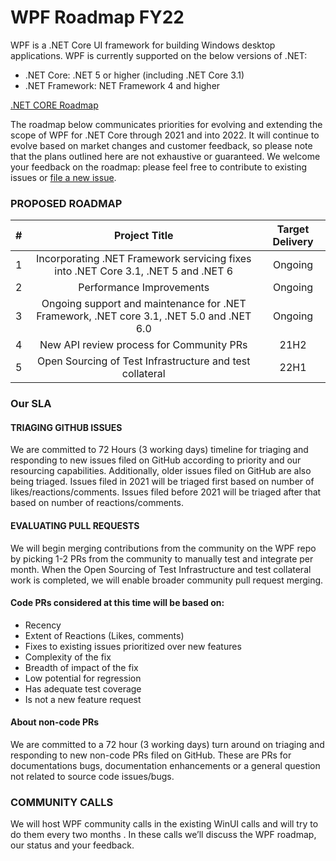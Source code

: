 # WPF Roadmap FY22
WPF is a .NET Core UI framework for building Windows desktop applications. WPF is currently supported on the below versions of .NET:
- .NET Core: .NET 5 or higher (including .NET Core 3.1)
- .NET Framework: NET Framework 4 and higher

[.NET CORE Roadmap](https://github.com/dotnet/core/blob/main/roadmap.md)


The roadmap below communicates priorities for evolving and extending the scope of WPF for .NET Core through 2021 and into 2022. It will continue to evolve based on market changes and customer feedback, so please note that the plans outlined here are not exhaustive or guaranteed. We welcome your feedback on the roadmap: please feel free to contribute to existing issues or [file a new issue](https://github.com/dotnet/wpf/issues/new/choose "file a new issue").

### PROPOSED ROADMAP
| #  | Project Title  |  Target Delivery |
| :------------: | :------------: | :------------: |
|1  |Incorporating .NET Framework servicing fixes into .NET Core 3.1, .NET 5 and .NET 6 |Ongoing|
|2  |Performance Improvements |Ongoing|
|3  |Ongoing support and maintenance for .NET Framework, .NET core 3.1, .NET 5.0 and .NET 6.0 |Ongoing|
|4  |New API review process for Community PRs  |21H2|
|5  |Open Sourcing of Test Infrastructure and test collateral|22H1|

### Our SLA
#### TRIAGING GITHUB ISSUES
We are committed to 72 Hours (3 working days) timeline for triaging and responding to new issues filed on GitHub according to priority and our resourcing capabilities. Additionally, older issues filed on GitHub are also being triaged. Issues filed in 2021 will be triaged first based on number of likes/reactions/comments. Issues filed before 2021 will be triaged after that based on number of reactions/comments.

#### EVALUATING PULL REQUESTS
We will begin merging contributions from the community on the WPF repo by picking 1-2 PRs from the community to manually test and integrate per month. When the Open Sourcing of Test Infrastructure and test collateral work is completed, we will enable broader community pull request merging. 
#### Code PRs considered at this time will be based on:
-	Recency
-	Extent of Reactions (Likes, comments)
-	Fixes to existing issues prioritized over new features
-	Complexity of the fix
-	Breadth of impact of the fix
-	Low potential for regression
-	Has adequate test coverage
-	Is not a new feature request

#### About non-code PRs
We are committed to a 72 hour (3 working days) turn around on triaging and responding to new non-code PRs filed on GitHub. These are PRs for documentations bugs, documentation enhancements or a general question not related to source code issues/bugs.

### COMMUNITY CALLS
We will host WPF community calls in the existing WinUI calls and will try to do them every two months . In these calls we’ll discuss the WPF roadmap, our status and your feedback.


